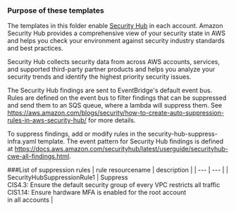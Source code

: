 ### Purpose of these templates
The templates in this folder enable
[Security Hub](https://docs.aws.amazon.com/securityhub/latest/userguide/what-is-securityhub.html)
in each account. Amazon Security Hub provides a comprehensive view of your security state in AWS
and helps you check your environment against security industry standards and best practices.

Security Hub collects security data from across AWS accounts, services, and supported third-party
partner products and helps you analyze your security trends and identify the highest priority
security issues.

The Security Hub findings are sent to EventBridge's default event bus. Rules are defined on the event bus
to filter findings that can be suppressed and send them to an SQS queue, where a lambda will suppress them.
See https://aws.amazon.com/blogs/security/how-to-create-auto-suppression-rules-in-aws-security-hub/ for
more details.

To suppress findings, add or modify rules in the security-hub-suppress-infra.yaml template. The event pattern
for Security Hub findings is defined at https://docs.aws.amazon.com/securityhub/latest/userguide/securityhub-cwe-all-findings.html.

###List of suppression rules
| rule resourcename | description |
| --- | --- |
| SecurityHubSuppressionRule1 | Suppress<br>CIS4.3: Ensure the default security group of every VPC restricts all traffic<br>CIS1.14: Ensure hardware MFA is enabled for the root account<br>in all accounts |
